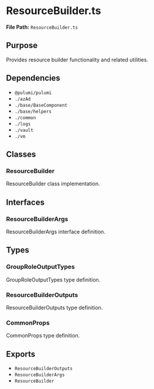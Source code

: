# ResourceBuilder.ts

**File Path:** `ResourceBuilder.ts`

## Purpose

Provides resource builder functionality and related utilities.

## Dependencies

- `@pulumi/pulumi`
- `./azAd`
- `./base/BaseComponent`
- `./base/helpers`
- `./common`
- `./logs`
- `./vault`
- `./vm`

## Classes

### ResourceBuilder

ResourceBuilder class implementation.

## Interfaces

### ResourceBuilderArgs

ResourceBuilderArgs interface definition.

## Types

### GroupRoleOutputTypes

GroupRoleOutputTypes type definition.

### ResourceBuilderOutputs

ResourceBuilderOutputs type definition.

### CommonProps

CommonProps type definition.

## Exports

- `ResourceBuilderOutputs`
- `ResourceBuilderArgs`
- `ResourceBuilder`
